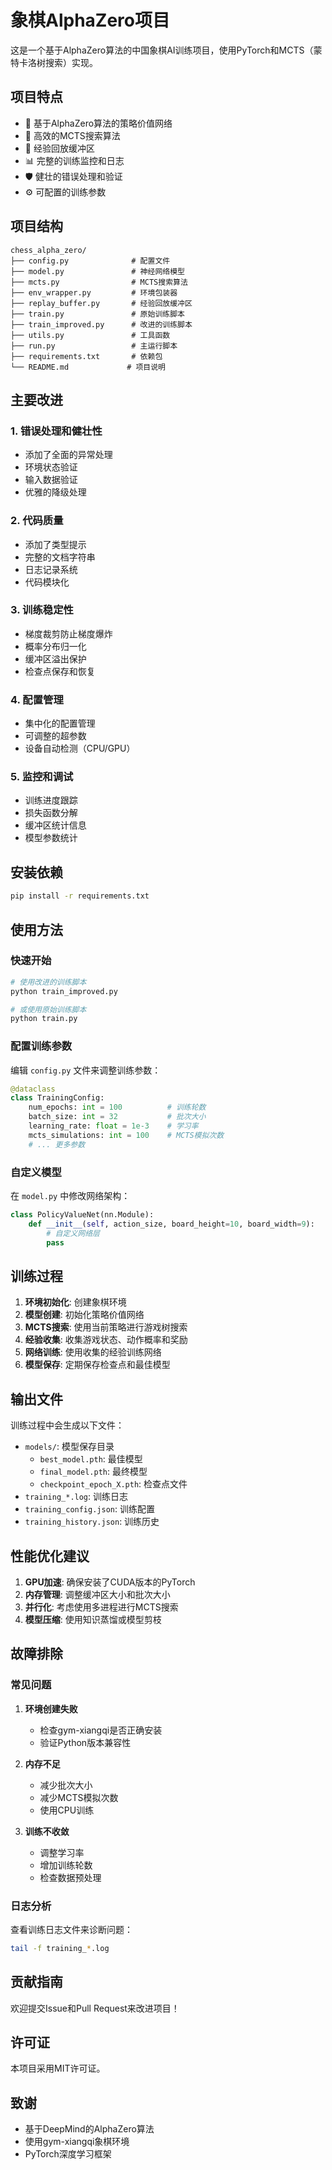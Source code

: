 # 象棋AlphaZero项目

这是一个基于AlphaZero算法的中国象棋AI训练项目，使用PyTorch和MCTS（蒙特卡洛树搜索）实现。

## 项目特点

- 🎯 基于AlphaZero算法的策略价值网络
- 🌳 高效的MCTS搜索算法
- 🔄 经验回放缓冲区
- 📊 完整的训练监控和日志
- 🛡️ 健壮的错误处理和验证
- ⚙️ 可配置的训练参数

## 项目结构

```
chess_alpha_zero/
├── config.py              # 配置文件
├── model.py               # 神经网络模型
├── mcts.py                # MCTS搜索算法
├── env_wrapper.py         # 环境包装器
├── replay_buffer.py       # 经验回放缓冲区
├── train.py               # 原始训练脚本
├── train_improved.py      # 改进的训练脚本
├── utils.py               # 工具函数
├── run.py                 # 主运行脚本
├── requirements.txt       # 依赖包
└── README.md             # 项目说明
```

## 主要改进

### 1. 错误处理和健壮性
- 添加了全面的异常处理
- 环境状态验证
- 输入数据验证
- 优雅的降级处理

### 2. 代码质量
- 添加了类型提示
- 完整的文档字符串
- 日志记录系统
- 代码模块化

### 3. 训练稳定性
- 梯度裁剪防止梯度爆炸
- 概率分布归一化
- 缓冲区溢出保护
- 检查点保存和恢复

### 4. 配置管理
- 集中化的配置管理
- 可调整的超参数
- 设备自动检测（CPU/GPU）

### 5. 监控和调试
- 训练进度跟踪
- 损失函数分解
- 缓冲区统计信息
- 模型参数统计

## 安装依赖

```bash
pip install -r requirements.txt
```

## 使用方法

### 快速开始

```bash
# 使用改进的训练脚本
python train_improved.py

# 或使用原始训练脚本
python train.py
```

### 配置训练参数

编辑 `config.py` 文件来调整训练参数：

```python
@dataclass
class TrainingConfig:
    num_epochs: int = 100          # 训练轮数
    batch_size: int = 32           # 批次大小
    learning_rate: float = 1e-3    # 学习率
    mcts_simulations: int = 100    # MCTS模拟次数
    # ... 更多参数
```

### 自定义模型

在 `model.py` 中修改网络架构：

```python
class PolicyValueNet(nn.Module):
    def __init__(self, action_size, board_height=10, board_width=9):
        # 自定义网络层
        pass
```

## 训练过程

1. **环境初始化**: 创建象棋环境
2. **模型创建**: 初始化策略价值网络
3. **MCTS搜索**: 使用当前策略进行游戏树搜索
4. **经验收集**: 收集游戏状态、动作概率和奖励
5. **网络训练**: 使用收集的经验训练网络
6. **模型保存**: 定期保存检查点和最佳模型

## 输出文件

训练过程中会生成以下文件：

- `models/`: 模型保存目录
  - `best_model.pth`: 最佳模型
  - `final_model.pth`: 最终模型
  - `checkpoint_epoch_X.pth`: 检查点文件
- `training_*.log`: 训练日志
- `training_config.json`: 训练配置
- `training_history.json`: 训练历史

## 性能优化建议

1. **GPU加速**: 确保安装了CUDA版本的PyTorch
2. **内存管理**: 调整缓冲区大小和批次大小
3. **并行化**: 考虑使用多进程进行MCTS搜索
4. **模型压缩**: 使用知识蒸馏或模型剪枝

## 故障排除

### 常见问题

1. **环境创建失败**
   - 检查gym-xiangqi是否正确安装
   - 验证Python版本兼容性

2. **内存不足**
   - 减少批次大小
   - 减少MCTS模拟次数
   - 使用CPU训练

3. **训练不收敛**
   - 调整学习率
   - 增加训练轮数
   - 检查数据预处理

### 日志分析

查看训练日志文件来诊断问题：

```bash
tail -f training_*.log
```

## 贡献指南

欢迎提交Issue和Pull Request来改进项目！

## 许可证

本项目采用MIT许可证。

## 致谢

- 基于DeepMind的AlphaZero算法
- 使用gym-xiangqi象棋环境
- PyTorch深度学习框架
